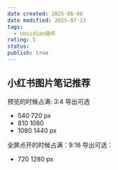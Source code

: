 ```yaml
---
date created: 2025-06-06
date modified: 2025-07-13
tags:
  - obsidian插件
rating: 5
status:
publish: true
---
```


## 小红书图片笔记推荐

预览的时候占满: 3:4
导出可选
- 540 720 px
- 810 1080
- 1080 1440 px

全屏点开的时候占满：9:16
导出可选：
- 720 1280 px
